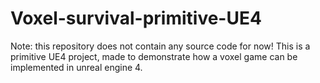 # Voxel-survival-primitive-UE4
Note: this repository does not contain any source code for now!
This is a primitive UE4 project, made to demonstrate how a voxel game can be implemented in unreal engine 4.

